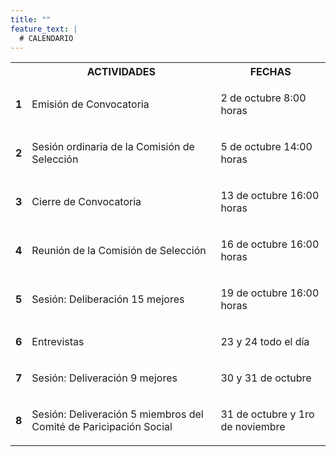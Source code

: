 ```yaml
---
title: ""
feature_text: |
  # CALENDARIO
---
```


<table><tbody>
	<tr><th></th><th><b>ACTIVIDADES</b></th><th><b>FECHAS</b></th></tr>
	<tr><td><b>1</b></td><td><p>Emisión de Convocatoria</p></td><td><p>2 de octubre 8:00 horas</p></td></tr>
	<tr><td><b>2</b></td><td><p>Sesión ordinaria de la Comisión de Selección</p></td><td><p>5 de octubre 14:00 horas</p></td></tr>
	<tr><td><b>3</b></td><td><p>Cierre de Convocatoria</p></td><td><p>13 de octubre 16:00 horas</p></td></tr>
	<tr><td><b>4</b></td><td><p>Reunión de la Comisión de Selección</p></td><td><p>16 de octubre 16:00 horas</p></td></tr>
	<tr><td><b>5</b></td><td><p>Sesión: Deliberación 15 mejores</p></td><td><p>19 de octubre 16:00 horas</p></td></tr>
	<tr><td><b>6</b></td><td><p>Entrevistas</p></td><td><p>23 y 24 todo el día</p></td></tr>
	<tr><td><b>7</b></td><td><p>Sesión: Deliveración 9 mejores</p></td><td><p>30 y 31 de octubre</p></td></tr>
	<tr><td><b>8</b></td><td><p>Sesión: Deliveración 5 miembros del Comité de Paricipación Social</p></td><td><p>31 de octubre y 1ro de noviembre</p></td></tr>
</tbody></table>